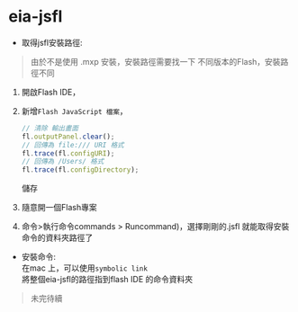 eia-jsfl
========

* 取得jsfl安裝路徑:<br/>

> 由於不是使用 .mxp 安裝，安裝路徑需要找一下
> 不同版本的Flash，安裝路徑不同

1. 開啟Flash IDE，<br/>
2. 新增`Flash JavaScript 檔案`，

	```Javascript
	// 清除 輸出畫面
	fl.outputPanel.clear();
	// 回傳為 file:/// URI 格式
	fl.trace(fl.configURI);
	// 回傳為 /Users/ 格式
	fl.trace(fl.configDirectory);
	```
	儲存<br/>
3. 隨意開一個Flash專案
4. 命令>執行命令commands > Runcommand)，選擇剛剛的.jsfl
	就能取得安裝命令的資料夾路徑了

* 安裝命令:<br/>
	在mac 上，可以使用`symbolic link`<br/>
	將整個eia-jsfl的路徑指到flash IDE 的命令資料夾

> 未完待續
